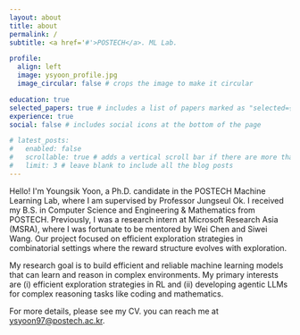 ```yaml
---
layout: about
title: about
permalink: /
subtitle: <a href='#'>POSTECH</a>. ML Lab.

profile:
  align: left
  image: ysyoon_profile.jpg
  image_circular: false # crops the image to make it circular

education: true
selected_papers: true # includes a list of papers marked as "selected={true}"
experience: true
social: false # includes social icons at the bottom of the page

# latest_posts:
#   enabled: false
#   scrollable: true # adds a vertical scroll bar if there are more than 3 new posts items
#   limit: 3 # leave blank to include all the blog posts
---
```


Hello! I'm Youngsik Yoon, a Ph.D. candidate in the POSTECH Machine Learning Lab, where I am supervised by Professor Jungseul Ok.
I received my B.S. in Computer Science and Engineering & Mathematics from POSTECH.
Previously, I was a research intern at Microsoft Research Asia (MSRA), where I was fortunate to be mentored by Wei Chen and Siwei Wang.
Our project focused on efficient exploration strategies in combinatorial settings where the reward structure evolves with exploration.

My research goal is to build efficient and reliable machine learning models that can learn and reason in complex environments.
My primary interests are (i) efficient exploration strategies in RL and (ii) developing agentic LLMs for complex reasoning tasks like coding and mathematics.

For more details, please see my CV. you can reach me at ysyoon97@postech.ac.kr.
